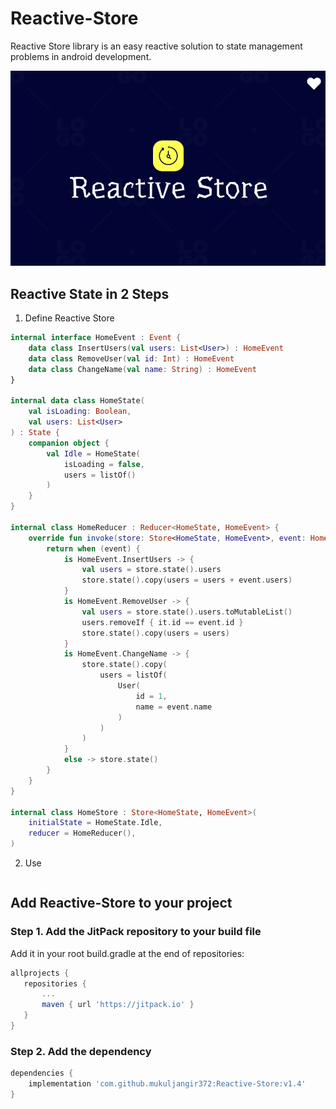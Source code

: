 # Reactive-Store
Reactive Store library is an easy reactive solution to state management problems in android development.

![alt text](https://github.com/Mukuljangir372/Reactive-Store/blob/master/reactive-store-logo.png)

## Reactive State in 2 Steps
1. Define Reactive Store
```kotlin
internal interface HomeEvent : Event {
    data class InsertUsers(val users: List<User>) : HomeEvent
    data class RemoveUser(val id: Int) : HomeEvent
    data class ChangeName(val name: String) : HomeEvent
}

internal data class HomeState(
    val isLoading: Boolean,
    val users: List<User>
) : State {
    companion object {
        val Idle = HomeState(
            isLoading = false,
            users = listOf()
        )
    }
}

internal class HomeReducer : Reducer<HomeState, HomeEvent> {
    override fun invoke(store: Store<HomeState, HomeEvent>, event: HomeEvent): HomeState {
        return when (event) {
            is HomeEvent.InsertUsers -> {
                val users = store.state().users
                store.state().copy(users = users + event.users)
            }
            is HomeEvent.RemoveUser -> {
                val users = store.state().users.toMutableList()
                users.removeIf { it.id == event.id }
                store.state().copy(users = users)
            }
            is HomeEvent.ChangeName -> {
                store.state().copy(
                    users = listOf(
                        User(
                            id = 1,
                            name = event.name
                        )
                    )
                )
            }
            else -> store.state()
        }
    }
}

internal class HomeStore : Store<HomeState, HomeEvent>(
    initialState = HomeState.Idle,
    reducer = HomeReducer(),
)

```
2. Use 
```kotlin
```
## Add Reactive-Store to your project
### Step 1. Add the JitPack repository to your build file
Add it in your root build.gradle at the end of repositories:
```groovy
allprojects {
   repositories {
       ...
       maven { url 'https://jitpack.io' }
   }
}
```
### Step 2. Add the dependency
```groovy
dependencies {
    implementation 'com.github.mukuljangir372:Reactive-Store:v1.4'
}
```
